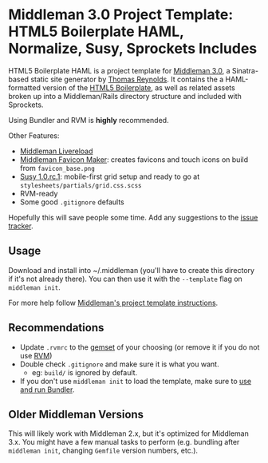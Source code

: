 # Middleman 3.0 Project Template: HTML5 Boilerplate HAML, Normalize, Susy, Sprockets Includes

HTML5 Boilerplate HAML is a project template for [Middleman 3.0](http://www.middlemanapp.com), a Sinatra-based static site generator by [Thomas Reynolds](http://awardwinningfjords.com/). It contains the a HAML-formatted version of the [HTML5 Boilerplate](http://www.html5boilerplate.com), as well as related assets broken up into a Middleman/Rails directory structure and included with Sprockets.

Using Bundler and RVM is **highly** recommended.

Other Features:

* [Middleman Livereload](https://github.com/middleman/middleman-livereload)
* [Middleman Favicon Maker](https://github.com/follmann/middleman-favicon-maker): creates favicons and touch icons on build from `favicon_base.png`
* [Susy 1.0.rc.1](http://susy.oddbird.net): mobile-first grid setup and ready to go at `stylesheets/partials/grid.css.scss`
* RVM-ready
* Some good `.gitignore` defaults

Hopefully this will save people some time. Add any suggestions to the [issue tracker](https://github.com/dannyprose/Middleman-HTML5-Boilerplate-HAML-Project-Template/issues).

## Usage

Download and install into ~/.middleman (you'll have to create this directory if it's not already there). You can then use it with the `--template` flag on `middleman init`. 

For more help follow [Middleman's project template instructions](http://middlemanapp.com/getting-started/welcome/).

## Recommendations

* Update `.rvmrc` to the [gemset](https://rvm.io/gemsets/basics/) of your choosing (or remove it if you do not use [RVM](https://rvm.io/))
* Double check `.gitignore` and make sure it is what you want.
  * eg: `build/` is ignored by default.
* If you don't use `middleman init` to load the template, make sure to [use and run Bundler](http://gembundler.com/).

## Older Middleman Versions

This will likely work with Middleman 2.x, but it's optimized for Middleman 3.x. You might have a few manual tasks to perform (e.g. bundling after `middleman init`, changing `Gemfile` version numbers, etc.). 